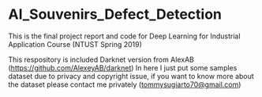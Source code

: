 # AI_Souvenirs_Defect_Detection
This is the final project report and code for Deep Learning for Industrial Application Course (NTUST Spring 2019)

This respository is included Darknet version from AlexAB (https://github.com/AlexeyAB/darknet)
In here I just put some samples dataset due to privacy and copyright issue, if you want to know more about the dataset please contact me privately (tommysugiarto70@gmail.com)
